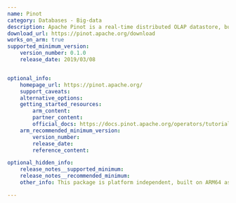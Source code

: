 ```yaml
---
name: Pinot
category: Databases - Big-data
description: Apache Pinot is a real-time distributed OLAP datastore, built to deliver scalable real-time analytics with low latency.
download_url: https://pinot.apache.org/download
works_on_arm: true
supported_minimum_version:
    version_number: 0.1.0
    release_date: 2019/03/08


optional_info:
    homepage_url: https://pinot.apache.org/
    support_caveats:
    alternative_options:
    getting_started_resources:
        arm_content:
        partner_content: 
        official_docs: https://docs.pinot.apache.org/operators/tutorials/build-docker-images#build-image-with-arm64-base-image
    arm_recommended_minimum_version:
        version_number:
        release_date:
        reference_content:

optional_hidden_info:
    release_notes__supported_minimum:
    release_notes__recommended_minimum:
    other_info: This package is platform independent, built on ARM64 as part of testing.

---
```

